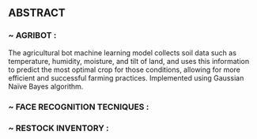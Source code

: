 ## ABSTRACT

### ~ AGRIBOT : 
  The agricultural bot machine learning model collects soil data such as temperature, humidity, moisture, and tilt of land, and uses this information to predict the most optimal crop for those conditions, allowing for more efficient and successful farming practices.
  Implemented using Gaussian Naïve Bayes algorithm.

### ~ FACE RECOGNITION TECNIQUES :

### ~ RESTOCK INVENTORY : 

